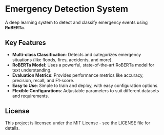 # Emergency Detection System

A deep learning system to detect and classify emergency events using **RoBERTa**.

## Key Features

- **Multi-class Classification**: Detects and categorizes emergency situations (like floods, fires, accidents, and more).
- **RoBERTa Model**: Uses a powerful, state-of-the-art RoBERTa model for text understanding.
- **Evaluation Metrics**: Provides performance metrics like accuracy, precision, recall, and F1-score.
- **Easy to Use**: Simple to train and deploy, with easy configuration options.
- **Flexible Configurations**: Adjustable parameters to suit different datasets and requirements.


## License

This project is licensed under the MIT License - see the LICENSE file for details.